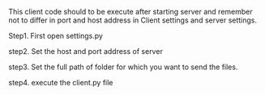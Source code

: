 
This client code should to be execute after starting server and remember not to differ in port and host address in Client settings and server settings.


Step1. First open settings.py

step2. Set the host and port address of server

step3. Set the full path of folder for which you want to send the files.

step4. execute the client.py file